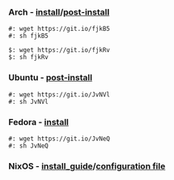 ### Arch - [install](arch-install.sh)/[post-install](arch-post-install.sh)
    #: wget https://git.io/fjkB5
    #: sh fjkB5
  
    $: wget https://git.io/fjkRv
    $: sh fjkRv
### Ubuntu - [post-install](ubuntu.sh)
    #: wget https://git.io/JvNVl
    #: sh JvNVl
### Fedora - [install](fedora.sh)
    #: wget https://git.io/JvNeQ
    #: sh JvNeQ
### NixOS - [install_guide](install_nixos)/[configuration file](configuration.nix)
